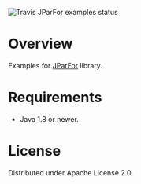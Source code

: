 ![Travis JParFor examples status](https://travis-ci.org/dzavodnikov/JParFor.svg?branch=examples)


Overview
========
Examples for [JParFor](https://github.com/dzavodnikov/JParFor/) library.


Requirements
============
 * Java 1.8 or newer.


License
=======
Distributed under Apache License 2.0.

